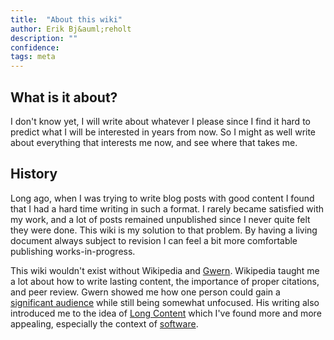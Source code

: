 ```yaml
---
title:  "About this wiki"
author: Erik Bj&auml;reholt
description: ""
confidence: 
tags: meta
---
```


## What is it about?

I don't know yet, I will write about whatever I please since I find it hard to predict what I will be interested in years from now. So I might as well write about everything that interests me now, and see where that takes me.


## History

Long ago, when I was trying to write blog posts with good content I found that I had a hard time writing in such a format. I rarely became satisfied with my work, and a lot of posts remained unpublished since I never quite felt they were done. This wiki is my solution to that problem. By having a living document always subject to revision I can feel a bit more comfortable publishing works-in-progress.

This wiki wouldn't exist without Wikipedia and [Gwern](https://www.gwern.net/). 
Wikipedia taught me a lot about how to write lasting content, the importance of proper citations, and peer review. 
Gwern showed me how one person could gain a [significant audience](https://www.gwern.net/About#july-2016---january-2017) while still being somewhat unfocused. His writing also introduced me to the idea of [Long Content](https://www.gwern.net/About#long-content) which I've found more and more appealing, especially the context of [software](/wiki/long-software).

